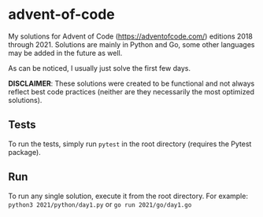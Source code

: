 # advent-of-code

My solutions for Advent of Code (https://adventofcode.com/) editions 2018 through 2021. Solutions are mainly in Python and Go, some other languages may be added in the future as well.

As can be noticed, I usually just solve the first few days.

**DISCLAIMER**: These solutions were created to be functional and not always reflect best code practices (neither are they necessarily the most optimized solutions).

## Tests

To run the tests, simply run `pytest` in the root directory (requires the Pytest package).

## Run

To run any single solution, execute it from the root directory. For example: `python3 2021/python/day1.py` or `go run 2021/go/day1.go`